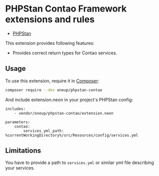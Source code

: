 PHPStan Contao Framework extensions and rules
=============================================

* [PHPStan](https://github.com/phpstan/phpstan)

This extension provides following features:

* Provides correct return types for Contao services.

## Usage

To use this extension, require it in [Composer](https://getcomposer.org/):

```bash
composer require --dev oneup/phpstan-contao
```

And include extension.neon in your project's PHPStan config:

```
includes:
    - vendor/oneup/phpstan-contao/extension.neon

parameters:
    contao:
        services_yml_path: %currentWorkingDirectory%/src/Resources/config/services.yml
```

## Limitations

You have to provide a path to `services.yml` or similar yml file describing your services.

